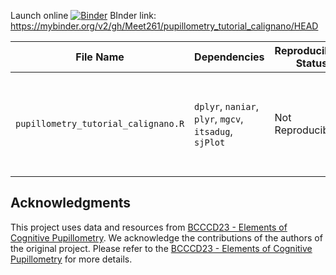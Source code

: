 Launch online [![Binder](https://mybinder.org/badge_logo.svg)](https://notebooks.gesis.org/binder/v2/gh/Meet261/pupillometry_tutorial_calignano/HEAD)
BInder link: https://mybinder.org/v2/gh/Meet261/pupillometry_tutorial_calignano/HEAD

| **File Name**                                          | **Dependencies**                                                                                                                | **Reproducibility Status** | **Issue/Obstacle**                                                                                                                                                                                                                                           |
|--------------------------------------------------------|----------------------------------------------------------------------------------------------------------------------------------|----------------------------|---------------------------------------------------------------------------------------------------------------------------------------------------------------------------------------------------------------------------------------------------------------|
| `pupillometry_tutorial_calignano.R`                           | `dplyr`, `naniar`, `plyr`, `mgcv`, `itsadug`, `sjPlot`                                                                           | Not Reproducible            | The dataset is loaded from a local path (`~Downloads/dataset_tutorial.csv`), which is system-specific and not accessible within a Binder environment. The script also does not download the dataset programmatically.    

## Acknowledgments

This project uses data and resources from [BCCCD23 - Elements of Cognitive Pupillometry](https://osf.io/qhaf8/). We acknowledge the contributions of the authors of the original project. Please refer to the [BCCCD23 - Elements of Cognitive Pupillometry](https://osf.io/qhaf8/) for more details.
